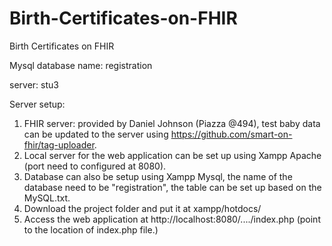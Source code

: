 # Birth-Certificates-on-FHIR
Birth Certificates on FHIR

Mysql database name: registration

server: stu3

Server setup:
1. FHIR server: provided by Daniel Johnson (Piazza @494), test baby data can be updated to the server using https://github.com/smart-on-fhir/tag-uploader. 
2. Local server for the web application can be set up using Xampp Apache (port need to configured at 8080).
3. Database can also be setup using Xampp Mysql, the name of the database need to be "registration", the table can be set up based on the 
 MySQL.txt.
4. Download the project folder and put it at xampp/hotdocs/
5. Access the web application at http://localhost:8080/..../index.php (point to the location of index.php file.)
